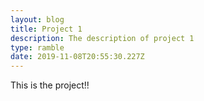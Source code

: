 ```yaml
---
layout: blog
title: Project 1
description: The description of project 1
type: ramble
date: 2019-11-08T20:55:30.227Z
---
```

This is the project!!
